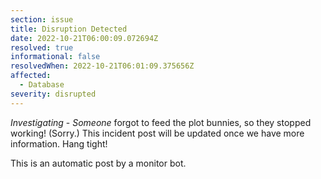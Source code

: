 ```yaml
---
section: issue
title: Disruption Detected
date: 2022-10-21T06:00:09.072694Z
resolved: true
informational: false
resolvedWhen: 2022-10-21T06:01:09.375656Z
affected:
  - Database
severity: disrupted
---
```

*Investigating* - _Someone_ forgot to feed the plot bunnies, so they stopped working! (Sorry.) This incident post will be updated once we have more information. Hang tight!

This is an automatic post by a monitor bot.
        